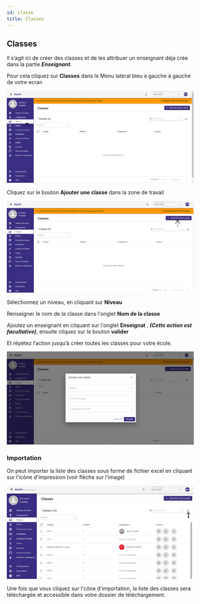 ```yaml
---
id: classe
title: Classes
---
```


## Classes

Il s’agit ici de créer des classes et de les attribuer un enseignant déja crée dans la partie ***Enseignant***.

Pour cela cliquez sur **Classes** dans le Menu latéral bleu à gauche à gauche de votre ecran

![img](../static/img/Classe/Classe1.PNG)

Cliquez sur le bouton **Ajouter une classe** dans la zone de travail

![img](../static/img/Classe/Classe2.PNG)

Sélectionnez un niveau, en cliquant sur **Niveau**

Renseigner le nom de la classe dans l'onglet **Nom de la classe**

Ajoutez un enseignant en cliquant sur l'onglet **Enseignat** , ***(Cette action est facultative)***, ensuite cliquez sur le bouton **valider**

Et répétez l’action jusqu’à créer toutes les classes pour votre école.

![img](../static/img/Classe/Classe3.PNG)

### Importation

On peut importer la liste des classes sous forme de fichier excel en cliquant sur l'icône d'impression (voir flèche sur l'image)

![img](../static/img/Classe/ClassesImportation.PNG)

Une fois que vous cliquez sur l'cône d'importation, la liste des classes sera téléchargée et accessible dans votre dossier de téléchargement.